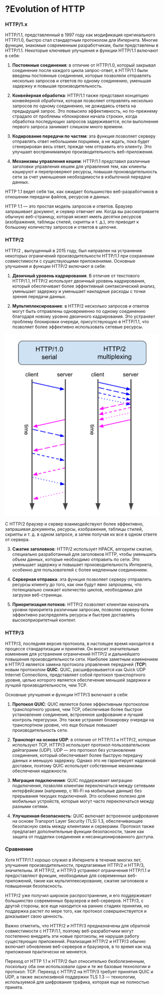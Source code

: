 # ?Evolution of HTTP

### HTTP/1.x

HTTP/1.1, представленный в 1997 году как модификация оригинального HTTP/1.0, быстро стал стандартным протоколом для Интернета. Многие функции, знакомые современным разработчикам, были представлены в HTTP/1.1. Некоторые ключевые улучшения и функции HTTP/1.1 включают в себя:

1. __Постоянные соединения__: в отличие от HTTP/1.0, который закрывал соединение после каждого цикла запрос-ответ, в HTTP/1.1 были введены постоянные соединения, которые позволяли отправлять несколько запросов и ответов по одному соединению, уменьшая задержку и повышая производительность.

2. __Конвейерная обработка__: HTTP/1.1 также представил концепцию конвейерной обработки, которая позволяет отправлять несколько запросов по одному соединению, не дожидаясь ответа на предыдущий запрос. Это повысило эффективность, но по-прежнему страдало от проблемы «блокировки начала строки», когда обработка последующих запросов задерживается, если выполнение первого запроса занимает слишком много времени.

3. __Кодирование передачи по частям__: эта функция позволяет серверу отправлять ответ небольшими порциями, а не ждать, пока будет сгенерирован весь ответ, прежде чем отправить его клиенту. Это улучшает воспринимаемую производительность веб-приложения.

4. __Механизмы управления кешем__: HTTP/1.1 представил различные заголовки управления кешем для управления тем, как клиенты кэшируют и перепроверяют ресурсы, повышая производительность сети за счет уменьшения необходимости в избыточной передаче данных.

HTTP 1.1 ведет себя так, как ожидает большинство веб-разработчиков в отношении передачи файлов, ресурсов и данных.

HTTP 1.1 — это простая модель запросов и ответов. Браузер запрашивает документ, и сервер отвечает им. Когда вы рассматриваете обычную веб-страницу, которая может иметь десятки ресурсов (изображения, таблицы стилей, скрипты и т. д.), это приводит к большому количеству запросов и ответов в цепочке.

### HTTP/2

HTTP/2 , выпущенный в 2015 году, был направлен на устранение некоторых ограничений производительности HTTP/1.1 при сохранении совместимости с существующими приложениями. Основные улучшения и функции HTTP/2 включают в себя:

1. __Двоичный уровень кадрирования__. В отличие от текстового HTTP/1.1, HTTP/2 использует двоичный уровень кадрирования, который обеспечивает более эффективный синтаксический анализ, уменьшает задержку и уменьшает накладные расходы с точки зрения передачи данных.

2. __Мультиплексирование__: в HTTP/2 несколько запросов и ответов могут быть отправлены одновременно по одному соединению благодаря новому уровню двоичного кадрирования. Это устраняет проблему блокировки очереди, присутствующую в HTTP/1.1, что позволяет более эффективно использовать сетевые ресурсы.

![Multiplexing](../images/multiplexing.png)

С HTTP/2 браузер и сервер взаимодействуют более эффективно, запрашивая документы, ресурсы, изображения, таблицы стилей, скрипты и т. д. в одном запросе, а затем получая их все в одном ответе от сервера.

3. __Сжатие заголовков__: HTTP/2 использует HPACK, алгоритм сжатия, специально разработанный для заголовков HTTP, чтобы уменьшить объем данных, которые необходимо отправить по сети. Это уменьшает задержку и повышает производительность Интернета, особенно для пользователей с более медленным соединением.

4. __Серверная отправка__: эта функция позволяет серверу отправлять ресурсы клиенту до того, как они будут явно запрошены, что потенциально снижает количество циклов, необходимых для загрузки веб-страницы.

5. __Приоритизация потоков__: HTTP/2 позволяет клиентам назначать уровни приоритета различным запросам, позволяя серверу более эффективно распределять ресурсы и быстрее доставлять высокоприоритетный контент.

### HTTP/3

HTTP/3, последняя версия протокола, в настоящее время находится в процессе стандартизации и принятия. Он вносит значительные изменения для устранения ограничений HTTP/2 и дальнейшего повышения производительности сети. Наиболее заметным изменением в HTTP/3 является замена протокола управления передачей (__TCP__) новым протоколом __QUIC__. QUIC, расшифровывается как Quick UDP Internet Connections, представляет собой протокол транспортного уровня, целью которого является обеспечение меньшей задержки и лучшей производительности, чем TCP.

Основные улучшения и функции HTTP/3 включают в себя:

1. __Протокол QUIC__: QUIC является более эффективным протоколом транспортного уровня, чем TCP, обеспечивая более быстрое установление соединения, встроенное шифрование и лучший контроль перегрузки. Это также устраняет блокировку очереди на транспортном уровне, что еще больше повышает производительность сети.

2. __Транспорт на основе UDP__: в отличие от HTTP/1.1 и HTTP/2, которые используют TCP, HTTP/3 использует протокол пользовательских дейтаграмм (UDP). UDP — это протокол без установления соединения, который обеспечивает более быструю передачу данных и меньшую задержку. Однако это не гарантирует надежной доставки, поэтому QUIC использует собственные механизмы обеспечения надежности.

3. __Миграция подключения__: QUIC поддерживает миграцию подключения, позволяя клиентам переключаться между сетевыми интерфейсами (например, с Wi-Fi на мобильные данные) без прерывания текущих подключений. Это особенно полезно для мобильных устройств, которые могут часто переключаться между разными сетями.

4. __Улучшенная безопасность__: QUIC включает встроенное шифрование на основе Transport Layer Security (TLS) 1.3, обеспечивающее безопасную связь между клиентами и серверами. Протокол также предлагает дополнительные функции безопасности, такие как защита от подделки соединения и несанкционированного доступа.

### Сравнение

Хотя HTTP/1.1 хорошо служил в Интернете в течение многих лет, улучшения производительности, предлагаемые HTTP/2 и HTTP/3, значительны. И HTTP/2, и HTTP/3 устраняют ограничения HTTP/1.1 и предоставляют функции, необходимые для современных веб-приложений, такие как мультиплексирование, сжатие заголовков и повышенная безопасность.

HTTP/2 уже получил широкое распространение, и его поддерживает большинство современных браузеров и веб-серверов. HTTP/3, с другой стороны, все еще находится на ранних стадиях принятия, но поддержка растет по мере того, как протокол совершенствуется и доказывает свою ценность.

Важно отметить, что HTTP/2 и HTTP/3 предназначены для обратной совместимости с HTTP/1.1, поэтому веб-разработчики могут постепенно внедрять эти новые протоколы, не нарушая работу существующих приложений. Реализация HTTP/2 и HTTP/3 обычно включает обновление веб-серверов и браузеров, в то время как код приложения практически не меняется.

Переход от HTTP 1.1 к HTTP/2 был относительно безболезненным, поскольку оба они использовали одни и те же базовые технологии и протокол: TCP. Переход с HTTP/2 на HTTP/3 требует принятия QUIC и UDP, а также эксклюзивной поддержки TLS 1.3 — технологии, используемой для шифрования трафика, которая еще не полностью принята.

